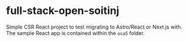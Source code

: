 # full-stack-open-soitinj
Simple CSR React project to test migrating to Astro/React or Next.js with.
The sample React app is contained within the ```osa5``` folder.
